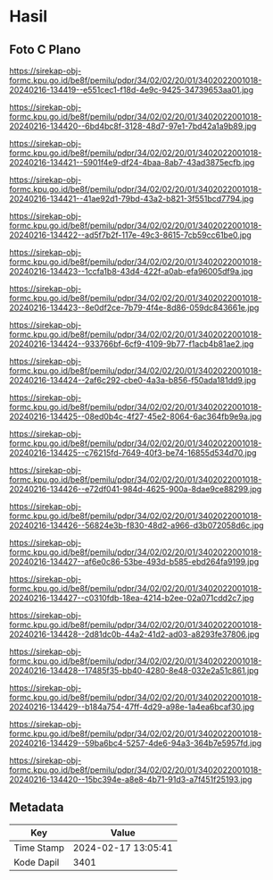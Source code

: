 # Hasil

## Foto C Plano

https://sirekap-obj-formc.kpu.go.id/be8f/pemilu/pdpr/34/02/02/20/01/3402022001018-20240216-134419--e551cec1-f18d-4e9c-9425-34739653aa01.jpg

https://sirekap-obj-formc.kpu.go.id/be8f/pemilu/pdpr/34/02/02/20/01/3402022001018-20240216-134420--6bd4bc8f-3128-48d7-97e1-7bd42a1a9b89.jpg

https://sirekap-obj-formc.kpu.go.id/be8f/pemilu/pdpr/34/02/02/20/01/3402022001018-20240216-134421--5901f4e9-df24-4baa-8ab7-43ad3875ecfb.jpg

https://sirekap-obj-formc.kpu.go.id/be8f/pemilu/pdpr/34/02/02/20/01/3402022001018-20240216-134421--41ae92d1-79bd-43a2-b821-3f551bcd7794.jpg

https://sirekap-obj-formc.kpu.go.id/be8f/pemilu/pdpr/34/02/02/20/01/3402022001018-20240216-134422--ad5f7b2f-117e-49c3-8615-7cb59cc61be0.jpg

https://sirekap-obj-formc.kpu.go.id/be8f/pemilu/pdpr/34/02/02/20/01/3402022001018-20240216-134423--1ccfa1b8-43d4-422f-a0ab-efa96005df9a.jpg

https://sirekap-obj-formc.kpu.go.id/be8f/pemilu/pdpr/34/02/02/20/01/3402022001018-20240216-134423--8e0df2ce-7b79-4f4e-8d86-059dc843661e.jpg

https://sirekap-obj-formc.kpu.go.id/be8f/pemilu/pdpr/34/02/02/20/01/3402022001018-20240216-134424--933766bf-6cf9-4109-9b77-f1acb4b81ae2.jpg

https://sirekap-obj-formc.kpu.go.id/be8f/pemilu/pdpr/34/02/02/20/01/3402022001018-20240216-134424--2af6c292-cbe0-4a3a-b856-f50ada181dd9.jpg

https://sirekap-obj-formc.kpu.go.id/be8f/pemilu/pdpr/34/02/02/20/01/3402022001018-20240216-134425--08ed0b4c-4f27-45e2-8064-6ac364fb9e9a.jpg

https://sirekap-obj-formc.kpu.go.id/be8f/pemilu/pdpr/34/02/02/20/01/3402022001018-20240216-134425--c76215fd-7649-40f3-be74-16855d534d70.jpg

https://sirekap-obj-formc.kpu.go.id/be8f/pemilu/pdpr/34/02/02/20/01/3402022001018-20240216-134426--e72df041-984d-4625-900a-8dae9ce88299.jpg

https://sirekap-obj-formc.kpu.go.id/be8f/pemilu/pdpr/34/02/02/20/01/3402022001018-20240216-134426--56824e3b-f830-48d2-a966-d3b072058d6c.jpg

https://sirekap-obj-formc.kpu.go.id/be8f/pemilu/pdpr/34/02/02/20/01/3402022001018-20240216-134427--af6e0c86-53be-493d-b585-ebd264fa9199.jpg

https://sirekap-obj-formc.kpu.go.id/be8f/pemilu/pdpr/34/02/02/20/01/3402022001018-20240216-134427--c0310fdb-18ea-4214-b2ee-02a071cdd2c7.jpg

https://sirekap-obj-formc.kpu.go.id/be8f/pemilu/pdpr/34/02/02/20/01/3402022001018-20240216-134428--2d81dc0b-44a2-41d2-ad03-a8293fe37806.jpg

https://sirekap-obj-formc.kpu.go.id/be8f/pemilu/pdpr/34/02/02/20/01/3402022001018-20240216-134428--17485f35-bb40-4280-8e48-032e2a51c861.jpg

https://sirekap-obj-formc.kpu.go.id/be8f/pemilu/pdpr/34/02/02/20/01/3402022001018-20240216-134429--b184a754-47ff-4d29-a98e-1a4ea6bcaf30.jpg

https://sirekap-obj-formc.kpu.go.id/be8f/pemilu/pdpr/34/02/02/20/01/3402022001018-20240216-134429--59ba6bc4-5257-4de6-94a3-364b7e5957fd.jpg

https://sirekap-obj-formc.kpu.go.id/be8f/pemilu/pdpr/34/02/02/20/01/3402022001018-20240216-134420--15bc394e-a8e8-4b71-91d3-a7f451f25193.jpg


## Metadata

| Key        | Value               |
| ---------- | ------------------- |
| Time Stamp | 2024-02-17 13:05:41 |
| Kode Dapil | 3401                |



